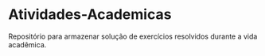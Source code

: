 # Atividades-Academicas
Repositório para armazenar solução de exercícios resolvidos durante a vida acadêmica.
